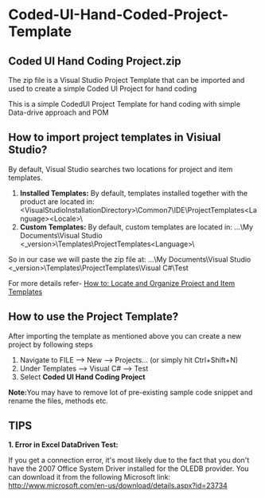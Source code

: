 # Coded-UI-Hand-Coded-Project-Template

## Coded UI Hand Coding Project.zip
The zip file is a Visual Studio Project Template that can be imported and used to create a simple Coded UI Project for hand coding 

This is a simple CodedUI Project Template for hand coding with simple Data-drive approach and POM

## How to import project templates in Visiual Studio?
By default, Visual Studio searches two locations for project and item templates.

1. <b>Installed Templates:</b> By default, templates installed together with the product are located in: \<VisualStudioInstallationDirectory>\Common7\IDE\ProjectTemplates\<Language>\<Locale>\
2. <b>Custom Templates:</b> By default, custom templates are located in: ...\My Documents\Visual Studio <_version>\Templates\ProjectTemplates\<Language>\

<p>So in our case we will paste the zip file at: ...\My Documents\Visual Studio <_version>\Templates\ProjectTemplates\Visual C#\Test</p>

For more details refer- <a href="http://msdn.microsoft.com/en-us/library/y3kkate1.aspx">How to: Locate and Organize Project and Item Templates</a>

## How to use the Project Template?
After importing the template as mentioned above you can create a new project by following steps

1. Navigate to FILE --> New --> Projects... (or simply hit Ctrl+Shift+N)
2. Under Templates --> Visual C# --> Test 
3. Select <b>Coded UI Hand Coding Project</b>

<strong>Note:</strong>You may have to remove lot of pre-existing sample code snippet and rename the files, methods etc.


## TIPS
<strong>1. Error in Excel DataDriven Test:</strong>

If you get a connection error, it's most likely due to the fact that you don't have the 2007 Office System Driver installed for the OLEDB provider. You can download it from the following Microsoft link: http://www.microsoft.com/en-us/download/details.aspx?id=23734
